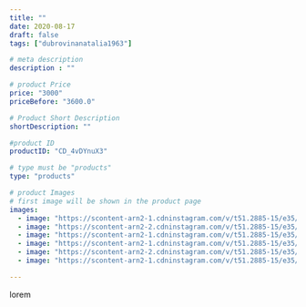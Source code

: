 ```yaml
---
title: ""
date: 2020-08-17
draft: false
tags: ["dubrovinanatalia1963"]

# meta description
description : ""

# product Price
price: "3000"
priceBefore: "3600.0"

# Product Short Description
shortDescription: ""

#product ID
productID: "CD_4vDYnuX3"

# type must be "products"
type: "products"

# product Images
# first image will be shown in the product page
images:
  - image: "https://scontent-arn2-1.cdninstagram.com/v/t51.2885-15/e35/117779403_965666697208886_8098295620860785742_n.jpg?_nc_ht=scontent-arn2-1.cdninstagram.com&_nc_cat=102&_nc_ohc=ZGC0lXZ5nIsAX8GpEsd&se=7&tp=1&oh=21d1ff44b20a55847bf88228faaa0120&oe=6060FA7D&ig_cache_key=MjM3Nzg2ODY0OTYwMjk0OTQ0MQ%3D%3D.2"
  - image: "https://scontent-arn2-2.cdninstagram.com/v/t51.2885-15/e35/117747115_337865450686656_8337063249525486081_n.jpg?_nc_ht=scontent-arn2-2.cdninstagram.com&_nc_cat=100&_nc_ohc=hIHbD4kyOosAX9UhpMZ&se=7&tp=1&oh=ab32321397fcd73dc3c4664edb78e21f&oe=60612BDC&ig_cache_key=MjM3Nzg2ODY0OTYyODExNDQyMA%3D%3D.2"
  - image: "https://scontent-arn2-1.cdninstagram.com/v/t51.2885-15/e35/117722312_699378550646140_8658367550084738672_n.jpg?_nc_ht=scontent-arn2-1.cdninstagram.com&_nc_cat=104&_nc_ohc=Rn0qKqeKOMQAX-xzU4k&se=7&tp=1&oh=0c1a8effed8bb2c65095f6eae01b7f2f&oe=6061683B&ig_cache_key=MjM3Nzg2ODY0OTYzNjM2MDYxNg%3D%3D.2"
  - image: "https://scontent-arn2-1.cdninstagram.com/v/t51.2885-15/e35/117800406_648294806063426_7240046522117786763_n.jpg?_nc_ht=scontent-arn2-1.cdninstagram.com&_nc_cat=102&_nc_ohc=TIoWw7gB9rwAX_CzFQ_&se=7&tp=1&oh=a869961b3f439e3ab46894db253dbdb4&oe=605E79F1&ig_cache_key=MjM3Nzg2ODY0OTU4NjIxOTMyNw%3D%3D.2"
  - image: "https://scontent-arn2-2.cdninstagram.com/v/t51.2885-15/e35/117646267_352497009109052_5297959762864600971_n.jpg?_nc_ht=scontent-arn2-2.cdninstagram.com&_nc_cat=108&_nc_ohc=dwZlILePZKgAX-o3dfM&se=7&tp=1&oh=49007991f770c99259bf4b323c3627c7&oe=605FC616&ig_cache_key=MjM3Nzg2ODY0OTYzNjU1NjA4Ng%3D%3D.2"
  - image: "https://scontent-arn2-1.cdninstagram.com/v/t51.2885-15/e35/117628009_178352010415089_1906098149105778097_n.jpg?_nc_ht=scontent-arn2-1.cdninstagram.com&_nc_cat=109&_nc_ohc=6mfbMEscVF8AX_WO_qH&se=7&tp=1&oh=fa17f0bcf20e239df3e9a3675075def0&oe=6060065D&ig_cache_key=MjM3Nzg2ODY0OTYxMTM4OTY5Mg%3D%3D.2"

---
```

lorem
